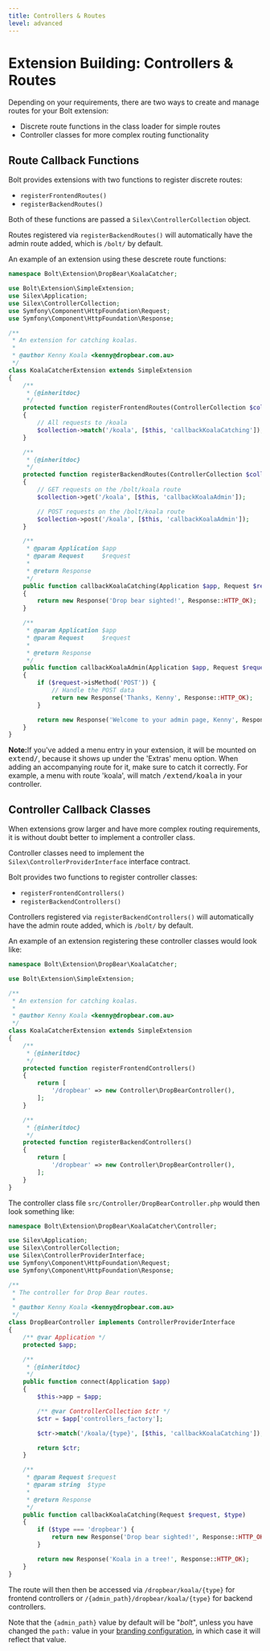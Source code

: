 ```yaml
---
title: Controllers & Routes
level: advanced
---
```

Extension Building: Controllers & Routes
========================================

Depending on your requirements, there are two ways to create and manage routes
for your Bolt extension:

  * Discrete route functions in the class loader for simple routes
  * Controller classes for more complex routing functionality

Route Callback Functions
------------------------

Bolt provides extensions with two functions to register discrete routes:

  * `registerFrontendRoutes()`
  * `registerBackendRoutes()`

Both of these functions are passed a `Silex\ControllerCollection` object.

Routes registered via `registerBackendRoutes()` will automatically have the
admin route added, which is `/bolt/` by default.

An example of an extension using these descrete route functions:

```php
namespace Bolt\Extension\DropBear\KoalaCatcher;

use Bolt\Extension\SimpleExtension;
use Silex\Application;
use Silex\ControllerCollection;
use Symfony\Component\HttpFoundation\Request;
use Symfony\Component\HttpFoundation\Response;

/**
 * An extension for catching koalas.
 *
 * @author Kenny Koala <kenny@dropbear.com.au>
 */
class KoalaCatcherExtension extends SimpleExtension
{
    /**
     * {@inheritdoc}
     */
    protected function registerFrontendRoutes(ControllerCollection $collection)
    {
        // All requests to /koala
        $collection->match('/koala', [$this, 'callbackKoalaCatching']);
    }

    /**
     * {@inheritdoc}
     */
    protected function registerBackendRoutes(ControllerCollection $collection)
    {
        // GET requests on the /bolt/koala route
        $collection->get('/koala', [$this, 'callbackKoalaAdmin']);

        // POST requests on the /bolt/koala route
        $collection->post('/koala', [$this, 'callbackKoalaAdmin']);
    }

    /**
     * @param Application $app
     * @param Request     $request
     *
     * @return Response     
     */
    public function callbackKoalaCatching(Application $app, Request $request)
    {
        return new Response('Drop bear sighted!', Response::HTTP_OK);
    }

    /**
     * @param Application $app
     * @param Request     $request
     *
     * @return Response     
     */
    public function callbackKoalaAdmin(Application $app, Request $request)
    {
        if ($request->isMethod('POST')) {
            // Handle the POST data
            return new Response('Thanks, Kenny', Response::HTTP_OK);
        }

        return new Response('Welcome to your admin page, Kenny', Response::HTTP_OK);
    }
}
```

<p class="note"> <strong>Note:</strong>If you've added a menu entry in your
extension, it will be mounted on <tt>extend/</tt>, because it shows up under
the 'Extras' menu option. When adding an accompanying route for it,  make sure
to catch it correctly. For example, a menu with route 'koala', will match
<tt>/extend/koala</tt> in your controller. </p>

Controller Callback Classes
---------------------------

When extensions grow larger and have more complex routing requirements, it is
without doubt better to implement a controller class.

Controller classes need to implement the `Silex\ControllerProviderInterface`
interface contract.

Bolt provides two functions to register controller classes:

  * `registerFrontendControllers()`
  * `registerBackendControllers()`

Controllers registered via `registerBackendControllers()` will automatically
have the admin route added, which is `/bolt/` by default.

An example of an extension registering these controller classes would look
like:

```php
namespace Bolt\Extension\DropBear\KoalaCatcher;

use Bolt\Extension\SimpleExtension;

/**
 * An extension for catching koalas.
 *
 * @author Kenny Koala <kenny@dropbear.com.au>
 */
class KoalaCatcherExtension extends SimpleExtension
{
    /**
     * {@inheritdoc}
     */
    protected function registerFrontendControllers()
    {
        return [
            '/dropbear' => new Controller\DropBearController(),
        ];
    }

    /**
     * {@inheritdoc}
     */
    protected function registerBackendControllers()
    {
        return [
            '/dropbear' => new Controller\DropBearController(),
        ];
    }
}
```

The controller class file `src/Controller/DropBearController.php` would
then look something like:

```php
namespace Bolt\Extension\DropBear\KoalaCatcher\Controller;

use Silex\Application;
use Silex\ControllerCollection;
use Silex\ControllerProviderInterface;
use Symfony\Component\HttpFoundation\Request;
use Symfony\Component\HttpFoundation\Response;

/**
 * The controller for Drop Bear routes.
 *
 * @author Kenny Koala <kenny@dropbear.com.au>
 */
class DropBearController implements ControllerProviderInterface
{
    /** @var Application */
    protected $app;

    /**
     * {@inheritdoc}
     */
    public function connect(Application $app)
    {
        $this->app = $app;

        /** @var ControllerCollection $ctr */
        $ctr = $app['controllers_factory'];

        $ctr->match('/koala/{type}', [$this, 'callbackKoalaCatching']);

        return $ctr;
    }

    /**
     * @param Request $request
     * @param string  $type
     *
     * @return Response
     */
    public function callbackKoalaCatching(Request $request, $type)
    {
        if ($type === 'dropbear') {
            return new Response('Drop bear sighted!', Response::HTTP_OK);
        }

        return new Response('Koala in a tree!', Response::HTTP_OK);
    }
}
```

The route will then then be accessed via `/dropbear/koala/{type}` for frontend
controllers or `/{admin_path}/dropbear/koala/{type}` for backend controllers.

Note that the `{admin_path}` value by default will be "_bolt_", unless you have
changed the `path:` value in your [branding configuration][branding], in which
case it will reflect that value.


[branding]: /howto/performance-tips#configure-the-backend-path-and-other-branding
